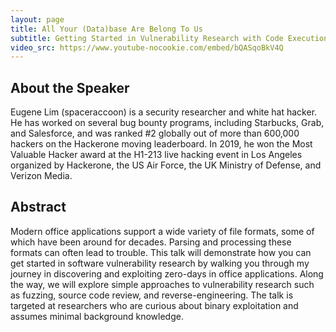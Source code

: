 ```yaml
---
layout: page
title: All Your (Data)base Are Belong To Us
subtitle: Getting Started in Vulnerability Research with Code Execution Bugs in Office Applications
video_src: https://www.youtube-nocookie.com/embed/bQASqoBkV4Q
---
```


About the Speaker 
-----------------
Eugene Lim (spaceraccoon) is a security researcher and white hat hacker. He has worked on several bug bounty programs, including Starbucks, Grab, and Salesforce, and was ranked #2 globally out of more than 600,000 hackers on the Hackerone moving leaderboard. In 2019, he won the Most Valuable Hacker award at the H1-213 live hacking event in Los Angeles organized by Hackerone, the US Air Force, the UK Ministry of Defense, and Verizon Media.
                       

Abstract
-----------------
Modern office applications support a wide variety of file formats, some of which have been around for decades. Parsing and processing these formats can often lead to trouble. This talk will demonstrate how you can get started in software vulnerability research by walking you through my journey in discovering and exploiting zero-days in office applications. Along the way, we will explore simple approaches to vulnerability research such as fuzzing, source code review, and reverse-engineering. The talk is targeted at researchers who are curious about binary exploitation and assumes minimal background knowledge.
